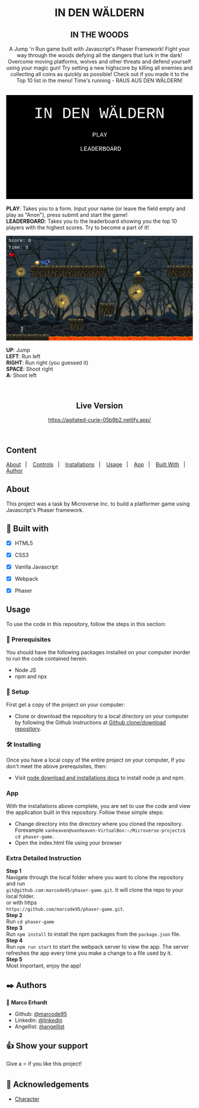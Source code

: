 <div align="center">
  <h1><b>IN DEN WÄLDERN</b></h1>
  <h2><b>IN THE WOODS</b></h2>

A Jump 'n Run game built with Javascript's Phaser Framework! Fight your way through the woods defying all the dangers that lurk in the dark! Overcome moving platforms, wolves and other threats and defend yourself using your magic gun! Try setting a new highscore by killing all enemies and collecting all coins as quickly as possible! Check out if you made it to the Top 10 list in the menu! Time's running - RAUS AUS DEN WÄLDERN! 
<br>
<br>
  
![screenshot](./src/assets/png/screenshot3.png)
<br>
<p align="left">
  <strong>PLAY</strong>: Takes you to a form. Input your name (or leave the field empty and play as "Anon"), press submit and start the game!
<br>
  <strong>LEADERBOARD</strong>: Takes you to the leaderboard showing you the top 10 players with the highest scores. Try to become a part of it!
<p>


![screenshot](./src/assets/png/screenshot1.png)
<br>
<p align="left">
  <strong>UP</strong>: Jump <br>
  <strong>LEFT</strong>: Run left <br> 
  <strong>RIGHT</strong>: Run right (you guessed it) <br>
  <strong>SPACE</strong>: Shoot right <br>
  <strong>A</strong>: Shoot left <br>
<p>
<br>

## Live Version
https://agitated-curie-05b9b2.netlify.app/
</div>
<br>  

## Content

<a text-align="center" href="#about">About</a>&nbsp;&nbsp;&nbsp;|&nbsp;&nbsp;&nbsp;
<a href="#ins">Controls</a>&nbsp;&nbsp;&nbsp;|&nbsp;&nbsp;&nbsp;
<a href="#ins">Installations</a>&nbsp;&nbsp;&nbsp;|&nbsp;&nbsp;&nbsp;
<a href="#usage">Usage</a>&nbsp;&nbsp;&nbsp;|&nbsp;&nbsp;&nbsp;
<a href="#app">App</a>&nbsp;&nbsp;&nbsp;|&nbsp;&nbsp;&nbsp;
<a href="#with">Built With</a>&nbsp;&nbsp;&nbsp;|&nbsp;&nbsp;&nbsp;
<a href="#author">Author</a>


## About <a name = "about"></a>
This project was a task by Microverse Inc. to build a platformer game using Javascript's Phaser framework.

## 🔧 Built with<a name = "with"></a>

  - [x] HTML5
  - [x] CSS3
  - [x] Vanilla Javascript
  - [x] Webpack
  - [x] Phaser
  

## Usage <a name = "usage"></a>
To use the code in this repository, follow the steps in this section:

### 🔨 Prerequisites
 You should have the following packages installed on your computer inorder to run the code contained herein.

- Node JS 
- npm and npx

### 🔨 Setup
First get a copy of the project on your computer:

- Clone or download the repository to a local directory on your computer by following the Github instructions at [Github clone/download repository](https://docs.github.com/en/enterprise/2.13/user/articles/cloning-a-repository).

### 🛠 Installing <a name = "ins"></a>
Once you have a local copy of the entire project on your computer,
If you don't meet the above prerequisites, then:

- Visit [node download and installations docs](https://docs.npmjs.com/downloading-and-installing-node-js-and-npm) to install node js and npm.

###  App <a name = "app"></a>
With the installations above complete, you are set to use the code and view the application built in this repository. Follow these simple steps:

- Change directory into the directory where you cloned the repository. Forexample ``vanheaven@vanheaven-VirtualBox:~/Microverse-projects$ cd phaser-game.``
- Open the index.html file using your browser

###  Extra Detailed Instruction <a name = "ext"></a>

**Step 1**<br>
Navigate through the local folder where you want to clone the repository and run<br>
`git@github.com:marcode95/phaser-game.git`. It will clone the repo to your local folder.<br>
or with https<br>
`https://github.com/marcode95/phaser-game.git`.<br>
**Step 2**<br>
Run `cd phaser-game`<br>
**Step 3**<br>
Run `npm install` to install the npm packages from the `package.json` file.<br>
**Step 4**<br>
Run `npm run start` to start the webpack server to view the app. The server refreshes the app every time you make a change to a file used by it.<br>
**Step 5**<br>
Most important, enjoy the app!<br>

## ✒️  Authors <a name = "author"></a>

👤 **Marco Erhardt**

- Github: [@marcode95](https://github.com/marcode95)
- Linkedin: [@linkedin](https://www.linkedin.com/in/marcoerhardt95/)
- Angellist: [@angellist](https://angel.co/u/marcoerhardt95)

## 👍 Show your support

Give a ⭐️ if you like this project!

## :clap: Acknowledgements
- [Character](https://hugues-laborde.itch.io/pack-character-pixel-art-02) <br />